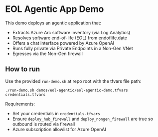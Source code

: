 # EOL Agentic App Demo

This demo deploys an agentic application that:
- Extracts Azure Arc software inventory (via Log Analytics)
- Resolves software end-of-life (EOL) from endoflife.date
- Offers a chat interface powered by Azure OpenAI
- Runs fully private via Private Endpoints in a Non-Gen VNet
- Egresses via the Non-Gen firewall

## How to run

Use the provided `run-demo.sh` at repo root with the tfvars file path:

```
./run-demo.sh demos/eol-agentic/eol-agentic-demo.tfvars credentials.tfvars
```

Requirements:
- Set your credentials in `credentials.tfvars`
- Ensure `deploy_hub_firewall` and `deploy_nongen_firewall` are true so outbound is routed via firewall
- Azure subscription allowlist for Azure OpenAI
